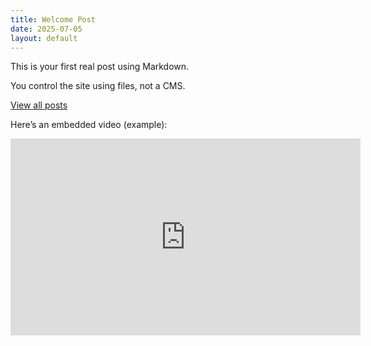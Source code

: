 ```yaml
---
title: Welcome Post
date: 2025-07-05
layout: default
---
```


This is your first real post using Markdown.

You control the site using files, not a CMS.

[View all posts](/posts)

Here’s an embedded video (example):

<iframe width="560" height="315" src="https://www.youtube.com/embed/dQw4w9WgXcQ" frameborder="0" allowfullscreen></iframe>
